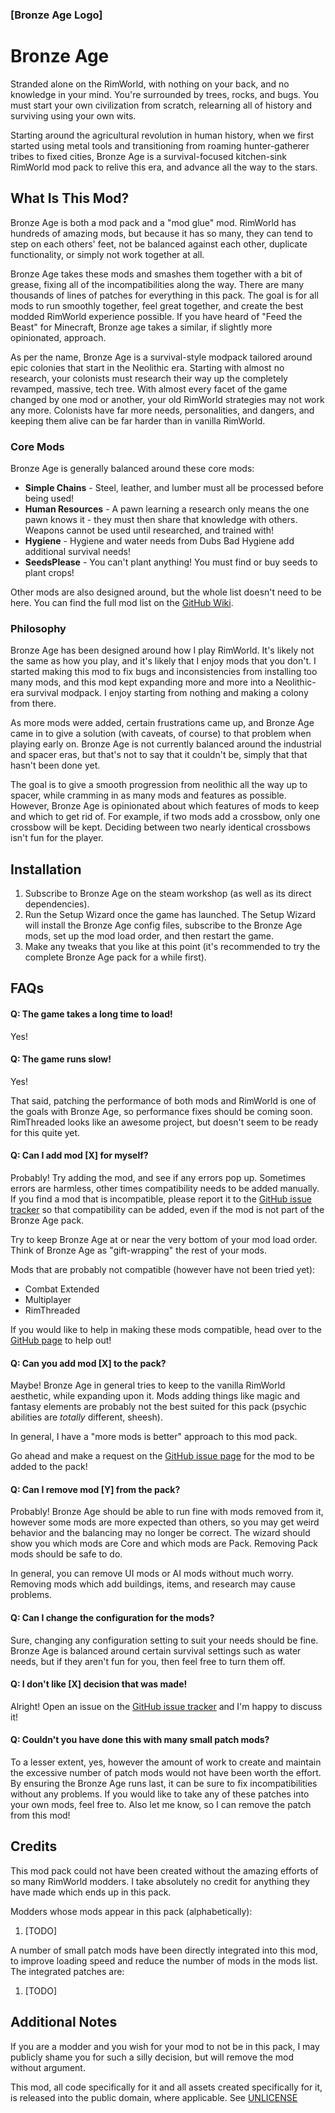 
### [Bronze Age Logo]
# Bronze Age
Stranded alone on the RimWorld, with nothing on your back, and no knowledge in your mind. You're surrounded by trees, rocks, and bugs. You must start your own civilization from scratch, relearning all of history and surviving using your own wits.

Starting around the agricultural revolution in human history, when we first started using metal tools and transitioning from roaming hunter-gatherer tribes to fixed cities, Bronze Age is a survival-focused kitchen-sink RimWorld mod pack to relive this era, and advance all the way to the stars.

## What Is This Mod?
Bronze Age is both a mod pack and a "mod glue" mod. RimWorld has hundreds of amazing mods, but because it has so many, they can tend to step on each others' feet, not be balanced against each other, duplicate functionality, or simply not work together at all.

Bronze Age takes these mods and smashes them together with a bit of grease, fixing all of the incompatibilities along the way. There are many thousands of lines of patches for everything in this pack. The goal is for all mods to run smoothly together, feel great together, and create the best modded RimWorld experience possible. If you have heard of "Feed the Beast" for Minecraft, Bronze age takes a similar, if slightly more opinionated, approach.

As per the name, Bronze Age is a survival-style modpack tailored around epic colonies that start in the Neolithic era. Starting with almost no research, your colonists must research their way up the completely revamped, massive, tech tree. With almost every facet of the game changed by one mod or another, your old RimWorld strategies may not work any more. Colonists have far more needs, personalities, and dangers, and keeping them alive can be far harder than in vanilla RimWorld.

### Core Mods
Bronze Age is generally balanced around these core mods:

* **Simple Chains** - Steel, leather, and lumber must all be processed before being used!
* **Human Resources** - A pawn learning a research only means the one pawn knows it - they must then share that knowledge with others. Weapons cannot be used until researched, and trained with!
* **Hygiene** - Hygiene and water needs from Dubs Bad Hygiene add additional survival needs!
* **SeedsPlease** - You can't plant anything! You must find or buy seeds to plant crops!

Other mods are also designed around, but the whole list doesn't need to be here. You can find the full mod list on the [GitHub Wiki][1].

### Philosophy
Bronze Age has been designed around how I play RimWorld. It's likely not the same as how you play, and it's likely that I enjoy mods that you don't. I started making this mod to fix bugs and inconsistencies from installing too many mods, and this mod kept expanding more and more into a Neolithic-era survival modpack. I enjoy starting from nothing and making a colony from there.

As more mods were added, certain frustrations came up, and Bronze Age came in to give a solution (with caveats, of course) to that problem when playing early on. Bronze Age is not currently balanced around the industrial and spacer eras, but that's not to say that it couldn't be, simply that that hasn't been done yet.

The goal is to give a smooth progression from neolithic all the way up to spacer, while cramming in as many mods and features as possible.  However, Bronze Age is opinionated about which features of mods to keep and which to get rid of. For example, if two mods add a crossbow, only one crossbow will be kept. Deciding between two nearly identical crossbows isn't fun for the player.

## Installation

1. Subscribe to Bronze Age on the steam workshop (as well as its direct dependencies).
2. Run the Setup Wizard once the game has launched. The Setup Wizard will install the Bronze Age config files, subscribe to the Bronze Age mods, set up the mod load order, and then restart the game.
3. Make any tweaks that you like at this point (it's recommended to try the complete Bronze Age pack for a while first).

## FAQs
#### Q: The game takes a long time to load!
Yes!

#### Q: The game runs slow!
Yes!

That said, patching the performance of both mods and RimWorld is one of the goals with Bronze Age, so performance fixes should be coming soon. RimThreaded looks like an awesome project, but doesn't seem to be ready for this quite yet.

#### Q: Can I add mod [X] for myself?
Probably! Try adding the mod, and see if any errors pop up. Sometimes errors are harmless, other times compatibility needs to be added manually.
If you find a mod that is incompatible, please report it to the [GitHub issue tracker][1] so that compatibility can be added, even if the mod is not part
of the Bronze Age pack.

Try to keep Bronze Age at or near the very bottom of your mod load order. Think of Bronze Age as "gift-wrapping" the rest of your mods.

Mods that are probably not compatible (however have not been tried yet):
* Combat Extended
* Multiplayer
* RimThreaded

If you would like to help in making these mods compatible, head over to the [GitHub page][1] to help out!

#### Q: Can you add mod [X] to the pack?
Maybe! Bronze Age in general tries to keep to the vanilla RimWorld aesthetic, while expanding upon it. Mods adding things like magic and fantasy elements are probably not the best suited for this pack (psychic abilities are _totally_ different, sheesh).

In general, I have a "more mods is better" approach to this mod pack.

Go ahead and make a request on the [GitHub issue page][1] for the mod to be added to the pack!

#### Q: Can I remove mod [Y] from the pack?
Probably! Bronze Age should be able to run fine with mods removed from it, however some mods are more expected than others, so you may get weird behavior and the balancing may no longer be correct. The wizard should show you which mods are Core and which mods are Pack. Removing Pack mods should be safe to do.

In general, you can remove UI mods or AI mods without much worry. Removing mods which add buildings, items, and research may cause problems.

#### Q: Can I change the configuration for the mods?
Sure, changing any configuration setting to suit your needs should be fine. Bronze Age is balanced around certain survival settings such as water needs, but if they aren't fun for you, then feel free to turn them off.

#### Q: I don't like [X] decision that was made!
Alright! Open an issue on the [GitHub issue tracker][1] and I'm happy to discuss it!

#### Q: Couldn't you have done this with many small patch mods?
To a lesser extent, yes, however the amount of work to create and maintain the excessive number of patch mods would not have been worth the effort. By ensuring the Bronze Age runs last, it can be sure to fix incompatibilities without any problems. If you would like to take any of these patches into your own mods, feel free to. Also let me know, so I can remove the patch from this mod!

## Credits
This mod pack could not have been created without the amazing efforts of so many RimWorld modders. I take absolutely no credit for anything they have made which ends up in this pack.

Modders whose mods appear in this pack (alphabetically):

1. [TODO]

A number of small patch mods have been directly integrated into this mod, to improve loading speed and reduce the number of mods in the mods list. The integrated patches are:

1. [TODO]

## Additional Notes
If you are a modder and you wish for your mod to not be in this pack, I may publicly shame you for such a silly decision, but will remove the mod without argument.

This mod, all code specifically for it and all assets created specifically for it, is released into the public domain, where applicable. See [UNLICENSE][1]

[1]: https://github.com/abrenneke/RimWorld-BronzeAge/issues
